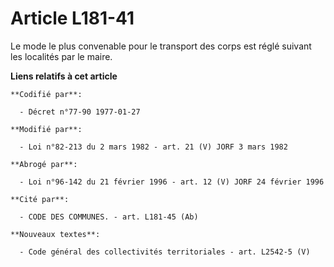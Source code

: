 # Article L181-41

Le mode le plus convenable pour le transport des corps est réglé suivant les localités par le maire.

**Liens relatifs à cet article**

	**Codifié par**:

	  - Décret n°77-90 1977-01-27

	**Modifié par**:

	  - Loi n°82-213 du 2 mars 1982 - art. 21 (V) JORF 3 mars 1982

	**Abrogé par**:

	  - Loi n°96-142 du 21 février 1996 - art. 12 (V) JORF 24 février 1996

	**Cité par**:

	  - CODE DES COMMUNES. - art. L181-45 (Ab)

	**Nouveaux textes**:

	  - Code général des collectivités territoriales - art. L2542-5 (V)
